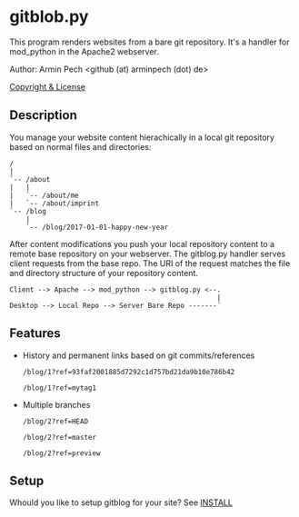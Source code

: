 # gitblob.py
This program renders websites from a bare git repository.
It's a handler for mod_python in the Apache2 webserver.

Author: Armin Pech <github (at) arminpech (dot) de>

[Copyright & License](/LICENSE.md)

## Description
You manage your website content hierachically in a local git repository
based on normal files and directories:

```
/
|
`-- /about
|   |
|   `-- /about/me
|   `-- /about/imprint
`-- /blog
    |
    `-- /blog/2017-01-01-happy-new-year
```

After content modifications you push your local repository content
to a remote base repository on your webserver.
The gitblog.py handler serves client requests from the base repo.
The URI of the request matches the file and directory structure of
your repository content.

```
Client --> Apache --> mod_python --> gitblog.py <--.
                                                   |
Desktop --> Local Repo --> Server Bare Repo -------´
```

## Features
* History and permanent links based on git commits/references

  `/blog/1?ref=93faf2001885d7292c1d757bd21da9b10e786b42`

  `/blog/1?ref=mytag1`

* Multiple branches

  `/blog/2?ref=HEAD`

  `/blog/2?ref=master`

  `/blog/2?ref=preview`

## Setup
Whould you like to setup gitblog for your site?
See [INSTALL](/INSTALL.md)
